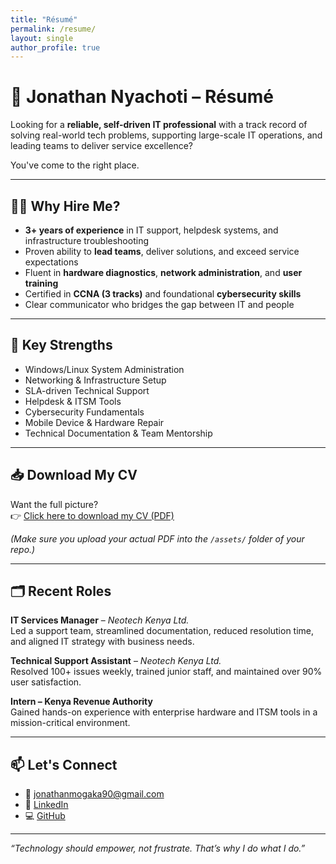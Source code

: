```yaml
---
title: "Résumé"
permalink: /resume/
layout: single
author_profile: true
---
```



# 📄 Jonathan Nyachoti – Résumé

Looking for a **reliable, self-driven IT professional** with a track record of solving real-world tech problems, supporting large-scale IT operations, and leading teams to deliver service excellence?

You've come to the right place.

---

## 🧑‍💼 Why Hire Me?

- **3+ years of experience** in IT support, helpdesk systems, and infrastructure troubleshooting
- Proven ability to **lead teams**, deliver solutions, and exceed service expectations
- Fluent in **hardware diagnostics**, **network administration**, and **user training**
- Certified in **CCNA (3 tracks)** and foundational **cybersecurity skills**
- Clear communicator who bridges the gap between IT and people

---

## 🧠 Key Strengths

- Windows/Linux System Administration  
- Networking & Infrastructure Setup  
- SLA-driven Technical Support  
- Helpdesk & ITSM Tools  
- Cybersecurity Fundamentals  
- Mobile Device & Hardware Repair  
- Technical Documentation & Team Mentorship

---

## 📥 Download My CV

Want the full picture?  
👉 [Click here to download my CV (PDF)](https://yourgithubrepo.github.io/assets/Jonathan_Nyachoti_CV.pdf)

*(Make sure you upload your actual PDF into the `/assets/` folder of your repo.)*

---

## 🗂️ Recent Roles

**IT Services Manager** – *Neotech Kenya Ltd.*  
Led a support team, streamlined documentation, reduced resolution time, and aligned IT strategy with business needs.

**Technical Support Assistant** – *Neotech Kenya Ltd.*  
Resolved 100+ issues weekly, trained junior staff, and maintained over 90% user satisfaction.

**Intern – Kenya Revenue Authority**  
Gained hands-on experience with enterprise hardware and ITSM tools in a mission-critical environment.

---

## 📫 Let's Connect

- 📧 [jonathanmogaka90@gmail.com](mailto:jonathanmogaka90@gmail.com)  
- 🔗 [LinkedIn](https://linkedin.com/in/YOUR-PROFILE)  
- 💻 [GitHub](https://github.com/yourusername)

---

_“Technology should empower, not frustrate. That’s why I do what I do.”_

